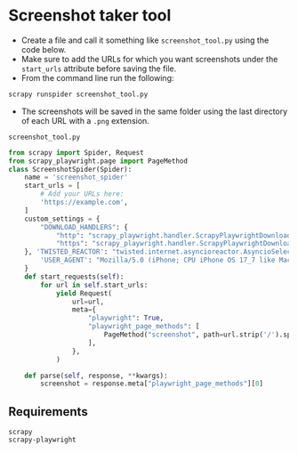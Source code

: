 # Screenshot taker tool


- Create a file and call it something like `screenshot_tool.py` using the code below.
- Make sure to add the URLs for which you want screenshots under the `start_urls` attribute before saving the file.
- From the command line run the following:

```bash
scrapy runspider screenshot_tool.py
```
- The screenshots will be saved in the same folder using the last directory of each URL with a `.png` extension.

`screenshot_tool.py`
```python
from scrapy import Spider, Request
from scrapy_playwright.page import PageMethod
class ScreenshotSpider(Spider):
    name = 'screenshot_spider'
    start_urls = [
        # Add your URLs here:
        'https://example.com',
    ]
    custom_settings = {
        "DOWNLOAD_HANDLERS": {
            "http": "scrapy_playwright.handler.ScrapyPlaywrightDownloadHandler",
            "https": "scrapy_playwright.handler.ScrapyPlaywrightDownloadHandler",
    }, 'TWISTED_REACTOR': "twisted.internet.asyncioreactor.AsyncioSelectorReactor",
        'USER_AGENT': "Mozilla/5.0 (iPhone; CPU iPhone OS 17_7 like Mac OS X) AppleWebKit/605.1.15 (KHTML, like Gecko) Version/18.0 Mobile/15E148 Safari/604.1"
    }
    def start_requests(self):
        for url in self.start_urls:
            yield Request(
                url=url,
                meta={
                    "playwright": True,
                    "playwright_page_methods": [
                        PageMethod("screenshot", path=url.strip('/').split('/')[-1].replace('.', '_') + '.png', full_page=True),
                    ],
                },
            )

    def parse(self, response, **kwargs):
        screenshot = response.meta["playwright_page_methods"][0]
```

## Requirements

```
scrapy
scrapy-playwright
```